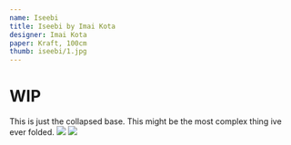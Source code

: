 ```yaml
---
name: Iseebi
title: Iseebi by Imai Kota
designer: Imai Kota
paper: Kraft, 100cm
thumb: iseebi/1.jpg
---
```

# WIP  
This is just the collapsed base. This might be the most complex
thing ive ever folded.
 ![](iseebi/1.jpg)
 ![](iseebi/2.jpg)
